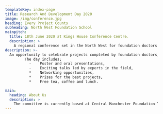 ```yaml
---
templateKey: index-page
title: Research And Development Day 2020
image: /img/conference.jpg
heading: Every Project Counts
subheading: North West Foundation School
mainpitch:
  title: 18th June 2020 at Kings House Conference Centre.
  description: >
    A regional conference set in the North West for foundation doctors to present projects, be inspired by others and network.
description: >-
  An opportunity to celebrate projects completed by foundation doctors, across the North West of England, in patient safety, quality improvement and original research.
         The day includes;
           -	Poster and oral presentations,
           -	Exciting talks led by experts in the field,
           *	Networking opportunities,
           *	Prizes for the best projects,
           *	Free tea, coffee and lunch.

main:
  heading: About Us
  description: >
    The committee is currently based at Central Manchester Foundation Trust, with close support from our foundation program team. We are looking to expand our team to include representatives from many of the trusts across the North West.
---
```

